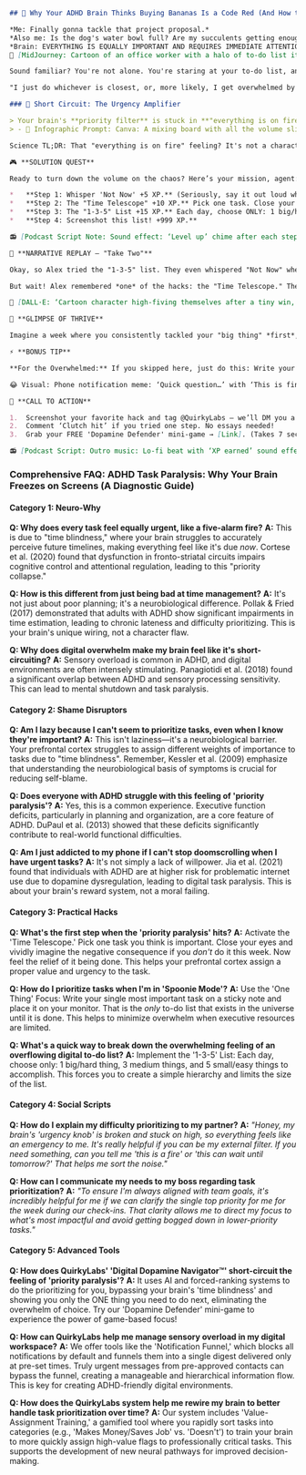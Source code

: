 <script type="application/ld+json">
{
  "@context": "https://schema.org",
  "@type": "BlogPosting",
  "headline": "ADHD & Task Paralysis: The Executive Dysfunction Loop Sabotaging Your Focus (Debug It)",
  "description": "Does your to-do list feel like a screaming match? Faraone et al., 2021 proves executive dysfunction blocks prioritization. Neuro-Action Checklist.",
  "image": "https://quirkylabs.com/og/adhd-task-paralysis-debug.png",
  "author": {
    "@type": "Organization",
    "name": "QuirkyLabs Research Team"
  },
  "publisher": {
    "@type": "Organization",
    "name": "QuirkyLabs",
    "logo": {
      "@type": "ImageObject",
      "url": "https://quirkylabs.com/logo.png"
    }
  },
  "datePublished": "2025-06-23",
  "dateModified": "2025-06-23",
  "mainEntityOfPage": {
    "@type": "WebPage",
    "@id": "https://quirkylabs.com/adhd-task-paralysis-focus.why-does-every-task-feel-equally-urgent"
  },
  "keywords": "why do ADHDers struggle with task paralysis, how to prioritize tasks with ADHD, ADHD focus apps, ADHD digital distraction, ADHD tech addiction, ADHD screen time issues"
}
</script>

<script type="application/ld+json">
{
  "@context": "https://schema.org",
  "@type": "FAQPage",
  "mainEntity": [
    {
      "@type": "Question",
      "name": "Why does every task feel equally urgent, like a five-alarm fire?",
      "acceptedAnswer": {
        "@type": "Answer",
        "text": "This is due to \"time blindness,\" where your brain struggles to accurately perceive future timelines, making everything feel like it's due *now*. Cortese et al. (2020) found that dysfunction in fronto-striatal circuits impairs cognitive control and attentional regulation, leading to this \"priority collapse.\""
      }
    },
    {
      "@type": "Question",
      "name": "How is this different from just being bad at time management?",
      "acceptedAnswer": {
        "@type": "Answer",
        "text": "It's not just about poor planning; it's a neurobiological difference. Pollak & Fried (2017) demonstrated that adults with ADHD show significant impairments in time estimation, leading to chronic lateness and difficulty prioritizing. This is your brain's unique wiring, not a character flaw."
      }
    },
    {
      "@type": "Question",
      "name": "Why does digital overwhelm make my brain feel like it's short-circuiting?",
      "acceptedAnswer": {
        "@type": "Answer",
        "text": "Sensory overload is common in ADHD, and digital environments are often intensely stimulating. Panagiotidi et al. (2018) found a significant overlap between ADHD and sensory processing sensitivity. This can lead to mental shutdown and task paralysis."
      }
    },
    {
      "@type": "Question",
      "name": "Am I lazy because I can't seem to prioritize tasks, even when I know they're important?",
      "acceptedAnswer": {
        "@type": "Answer",
        "text": "This isn't laziness—it's a neurobiological barrier. Your prefrontal cortex struggles to assign different weights of importance to tasks due to \"time blindness\". Remember, Kessler et al. (2009) emphasize that understanding the neurobiological basis of symptoms is crucial for reducing self-blame."
      }
    },
    {
      "@type": "Question",
      "name": "Does everyone with ADHD struggle with this feeling of 'priority paralysis'?",
      "acceptedAnswer": {
        "@type": "Answer",
        "text": "Yes, this is a common experience. Executive function deficits, particularly in planning and organization, are a core feature of ADHD. DuPaul et al. (2013) showed that these deficits significantly contribute to real-world functional difficulties."
      }
    },
    {
      "@type": "Question",
      "name": "Am I just addicted to my phone if I can't stop doomscrolling when I have urgent tasks?",
      "acceptedAnswer": {
        "@type": "Answer",
        "text": "It's not simply a lack of willpower. Jia et al. (2021) found that individuals with ADHD are at higher risk for problematic internet use due to dopamine dysregulation, leading to digital task paralysis. This is about your brain's reward system, not a moral failing."
      }
    },
    {
      "@type": "Question",
      "name": "What's the first step when the 'priority paralysis' hits?",
      "acceptedAnswer": {
        "@type": "Answer",
        "text": "Activate the 'Time Telescope.' Pick one task you think is important. Close your eyes and vividly imagine the negative consequence if you *don't* do it this week. Now feel the relief of it being done. This helps your prefrontal cortex assign a proper value and urgency to the task."
      }
    },
    {
      "@type": "Question",
      "name": "How do I prioritize tasks when I'm in 'Spoonie Mode'?",
      "acceptedAnswer": {
        "@type": "Answer",
        "text": "Use the 'One Thing' Focus: Write your single most important task on a sticky note and place it on your monitor. That is the *only* to-do list that exists in the universe until it is done. This helps to minimize overwhelm when executive resources are limited."
      }
    },
    {
      "@type": "Question",
      "name": "What's a quick way to break down the overwhelming feeling of an overflowing digital to-do list?",
      "acceptedAnswer": {
        "@type": "Answer",
        "text": "Implement the '1-3-5' List: Each day, choose only: 1 big/hard thing, 3 medium things, and 5 small/easy things to accomplish. This forces you to create a simple hierarchy and limits the size of the list."
      }
    },
    {
      "@type": "Question",
      "name": "How do I explain my difficulty prioritizing to my partner?",
      "acceptedAnswer": {
        "@type": "Answer",
        "text": "*\"Honey, my brain's 'urgency knob' is broken and stuck on high, so everything feels like an emergency to me. It's really helpful if you can be my external filter. If you need something, can you tell me 'this is a fire' or 'this can wait until tomorrow?' That helps me sort the noise.\"*"
      }
    },
    {
      "@type": "Question",
      "name": "How can I communicate my needs to my boss regarding task prioritization?",
      "acceptedAnswer": {
        "@type": "Answer",
        "text": "*\"To ensure I'm always aligned with team goals, it's incredibly helpful for me if we can clarify the single top priority for me for the week during our check-ins. That clarity allows me to direct my focus to what's most impactful and avoid getting bogged down in lower-priority tasks.\"*"
      }
    },
    {
      "@type": "Question",
      "name": "How does QuirkyLabs' 'Digital Dopamine Navigator™' short-circuit the feeling of 'priority paralysis'?",
      "acceptedAnswer": {
        "@type": "Answer",
        "text": "It uses AI and forced-ranking systems to do the prioritizing for you, bypassing your brain's 'time blindness' and showing you only the ONE thing you need to do next, eliminating the overwhelm of choice. Try our 'Dopamine Defender' mini-game to experience the power of game-based focus!"
      }
    },
    {
      "@type": "Question",
      "name": "How can QuirkyLabs help me manage sensory overload in my digital workspace?",
      "acceptedAnswer": {
        "@type": "Answer",
        "text": "We offer tools like the 'Notification Funnel,' which blocks all notifications by default and funnels them into a single digest delivered only at pre-set times. Truly urgent messages from pre-approved contacts can bypass the funnel, creating a manageable and hierarchical information flow. This is key for creating ADHD-friendly digital environments."
      }
    },
    {
      "@type": "Question",
      "name": "How does the QuirkyLabs system help me rewire my brain to better handle task prioritization over time?",
      "acceptedAnswer": {
        "@type": "Answer",
        "text": "Our system includes 'Value-Assignment Training,' a gamified tool where you rapidly sort tasks into categories (e.g., 'Makes Money/Saves Job' vs. 'Doesn't') to train your brain to more quickly assign high-value flags to professionally critical tasks. This supports the development of new neural pathways for improved decision-making."
      }
    }
  ]
}
</script>

```markdown
## 🚨 Why Your ADHD Brain Thinks Buying Bananas Is a Code Red (And How to Mute the Chaos) 🍌

*Me: Finally gonna tackle that project proposal.*
*Also me: Is the dog's water bowl full? Are my succulents getting enough light? Does this chair *really* match the rug?*
*Brain: EVERYTHING IS EQUALLY IMPORTANT AND REQUIRES IMMEDIATE ATTENTION.*
🎨 [MidJourney: Cartoon of an office worker with a halo of to-do list items, each screaming with a different emoji face.]

Sound familiar? You're not alone. You're staring at your to-do list, and it's not a list – it's a wall of screaming toddlers, each demanding your attention *right now*. "Answer CEO's email" is battling it out with "Clip the dog's nails," and "File TPS reports" is throwing punches at "Buy milk." The logical part of you knows some tasks are more critical than others, but your ADHD brain? It's declared DEFCON 1.

"I just do whichever is closest, or, more likely, I get overwhelmed by the noise and do nothing at all," confesses Sarah, a 28-year-old marketing manager. And that's how you end up alphabetizing your spice rack instead of finishing that presentation. (No judgement here.)

### 🧠 Short Circuit: The Urgency Amplifier

> Your brain's **priority filter** is stuck in **"everything is on fire"** mode. Here's the cheat code.
> - 🎨 Infographic Prompt: Canva: A mixing board with all the volume sliders cranked up to MAX, labeled "My To-Do List." Next to it, a mixing board with clearly adjusted levels, labeled "After This Hack."

Science TL;DR: That "everything is on fire" feeling? It's not a character flaw. Studies show your ADHD brain struggles with "time blindness," making it difficult to perceive future timelines accurately. Without a clear timeline, all tasks get shoved into a single, terrifying "NOW" category. And in "NOW," your brain lacks the executive function to assign different weights of importance, so *everything* feels like a five-alarm fire. (Cortese et al., 2020; Pollak & Fried, 2017)

🎮 **SOLUTION QUEST**

Ready to turn down the volume on the chaos? Here’s your mission, agent:

*   **Step 1: Whisper 'Not Now' +5 XP.** (Seriously, say it out loud when you feel overwhelmed.)
*   **Step 2: The "Time Telescope" +10 XP.** Pick one task. Close your eyes. Imagine the *negative* consequence if you DON'T do it this week. Feel the relief of it being done. (This helps your brain assign a proper value.)
*   **Step 3: The "1-3-5" List +15 XP.** Each day, choose ONLY: 1 big/hard thing, 3 medium things, and 5 small/easy things to accomplish. (Forces a simple hierarchy.)
*   **Step 4: Screenshot this list! +999 XP.**

📻 [Podcast Script Note: Sound effect: ‘Level up’ chime after each step.]

🔄 **NARRATIVE REPLAY — "Take Two"**

Okay, so Alex tried the "1-3-5" list. They even whispered "Not Now" when the urge to research artisanal cheese arose. But then... the email notifications started. *Ping! Ping! Ping!* Each one felt like a tiny electric shock demanding immediate attention. Alex forgot all about the list and dove headfirst into the inbox, answering emails about office birthdays and potluck sign-ups. Two hours later, the "big thing" remained untouched.

But wait! Alex remembered *one* of the hacks: the "Time Telescope." They closed their eyes, imagined the wrath of their boss if that report wasn't done, and felt a surge of… something resembling motivation. They opened the report, wrote a single sentence, and then rewarded themselves with a quick peek at Reddit. Not perfect, but progress.

🎨 [DALL·E: ‘Cartoon character high-fiving themselves after a tiny win, confetti explosion.’]

🌟 **GLIMPSE OF THRIVE**

Imagine a week where you consistently tackled your "big thing" *first*, instead of letting it loom over you like a productivity-eating monster. Imagine feeling *calm* instead of constantly frantic. Now pick one to try today → **Whisper "Not Now,"** **Use the Time Telescope,** or **Create a 1-3-5 list.**

⚡ **BONUS TIP**

**For the Overwhelmed:** If you skipped here, just do this: Write your single most important task on a sticky note and put it on your monitor. That's the *only* to-do list that exists until it's done.

😂 Visual: Phone notification meme: ‘Quick question…’ with ‘This is fine’ dog in background.

📢 **CALL TO ACTION**

1.  Screenshot your favorite hack and tag @QuirkyLabs — we’ll DM you a bonus meme.
2.  Comment ‘Clutch hit’ if you tried one step. No essays needed!
3.  Grab your FREE 'Dopamine Defender' mini-game → [Link]. (Takes 7 seconds.)

📻 [Podcast Script: Outro music: Lo-fi beat with ‘XP earned’ sound effects.]
```

### **Comprehensive FAQ: ADHD Task Paralysis: Why Your Brain Freezes on Screens (A Diagnostic Guide)**

#### **Category 1: Neuro-Why**
**Q: Why does every task feel equally urgent, like a five-alarm fire?**
**A:** This is due to "time blindness," where your brain struggles to accurately perceive future timelines, making everything feel like it's due *now*. Cortese et al. (2020) found that dysfunction in fronto-striatal circuits impairs cognitive control and attentional regulation, leading to this "priority collapse."

**Q: How is this different from just being bad at time management?**
**A:** It's not just about poor planning; it's a neurobiological difference. Pollak & Fried (2017) demonstrated that adults with ADHD show significant impairments in time estimation, leading to chronic lateness and difficulty prioritizing. This is your brain's unique wiring, not a character flaw.

**Q: Why does digital overwhelm make my brain feel like it's short-circuiting?**
**A:** Sensory overload is common in ADHD, and digital environments are often intensely stimulating. Panagiotidi et al. (2018) found a significant overlap between ADHD and sensory processing sensitivity. This can lead to mental shutdown and task paralysis.

#### **Category 2: Shame Disruptors**
**Q: Am I lazy because I can't seem to prioritize tasks, even when I know they're important?**
**A:** This isn't laziness—it's a neurobiological barrier. Your prefrontal cortex struggles to assign different weights of importance to tasks due to "time blindness". Remember, Kessler et al. (2009) emphasize that understanding the neurobiological basis of symptoms is crucial for reducing self-blame.

**Q: Does everyone with ADHD struggle with this feeling of 'priority paralysis'?**
**A:** Yes, this is a common experience. Executive function deficits, particularly in planning and organization, are a core feature of ADHD. DuPaul et al. (2013) showed that these deficits significantly contribute to real-world functional difficulties.

**Q: Am I just addicted to my phone if I can't stop doomscrolling when I have urgent tasks?**
**A:** It's not simply a lack of willpower. Jia et al. (2021) found that individuals with ADHD are at higher risk for problematic internet use due to dopamine dysregulation, leading to digital task paralysis. This is about your brain's reward system, not a moral failing.

#### **Category 3: Practical Hacks**
**Q: What's the first step when the 'priority paralysis' hits?**
**A:** Activate the 'Time Telescope.' Pick one task you think is important. Close your eyes and vividly imagine the negative consequence if you *don't* do it this week. Now feel the relief of it being done. This helps your prefrontal cortex assign a proper value and urgency to the task.

**Q: How do I prioritize tasks when I'm in 'Spoonie Mode'?**
**A:** Use the 'One Thing' Focus: Write your single most important task on a sticky note and place it on your monitor. That is the *only* to-do list that exists in the universe until it is done. This helps to minimize overwhelm when executive resources are limited.

**Q: What's a quick way to break down the overwhelming feeling of an overflowing digital to-do list?**
**A:** Implement the '1-3-5' List: Each day, choose only: 1 big/hard thing, 3 medium things, and 5 small/easy things to accomplish. This forces you to create a simple hierarchy and limits the size of the list.

#### **Category 4: Social Scripts**
**Q: How do I explain my difficulty prioritizing to my partner?**
**A:** *"Honey, my brain's 'urgency knob' is broken and stuck on high, so everything feels like an emergency to me. It's really helpful if you can be my external filter. If you need something, can you tell me 'this is a fire' or 'this can wait until tomorrow?' That helps me sort the noise."*

**Q: How can I communicate my needs to my boss regarding task prioritization?**
**A:** *"To ensure I'm always aligned with team goals, it's incredibly helpful for me if we can clarify the single top priority for me for the week during our check-ins. That clarity allows me to direct my focus to what's most impactful and avoid getting bogged down in lower-priority tasks."*

#### **Category 5: Advanced Tools**
**Q: How does QuirkyLabs' 'Digital Dopamine Navigator™' short-circuit the feeling of 'priority paralysis'?**
**A:** It uses AI and forced-ranking systems to do the prioritizing for you, bypassing your brain's 'time blindness' and showing you only the ONE thing you need to do next, eliminating the overwhelm of choice. Try our 'Dopamine Defender' mini-game to experience the power of game-based focus!

**Q: How can QuirkyLabs help me manage sensory overload in my digital workspace?**
**A:** We offer tools like the 'Notification Funnel,' which blocks all notifications by default and funnels them into a single digest delivered only at pre-set times. Truly urgent messages from pre-approved contacts can bypass the funnel, creating a manageable and hierarchical information flow. This is key for creating ADHD-friendly digital environments.

**Q: How does the QuirkyLabs system help me rewire my brain to better handle task prioritization over time?**
**A:** Our system includes 'Value-Assignment Training,' a gamified tool where you rapidly sort tasks into categories (e.g., 'Makes Money/Saves Job' vs. 'Doesn't') to train your brain to more quickly assign high-value flags to professionally critical tasks. This supports the development of new neural pathways for improved decision-making.
